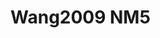 <a name="material" />

# Wang2009 NM5
<script type="application/ld+json">
  {
    "@context": "https://schema.org/",
    "@type": "ChemicalSubstance",
    "http://purl.org/dc/terms/conformsTo":
      {
        "@type": "CreativeWork",
        "@id": "https://bioschemas.org/profiles/ChemicalSubstance/0.4-RELEASE/"
      },
    "@id": "https://egonw.github.io/nanowiki/nanowiki168.html#material",
    "name": "Wang2009 NM5",
    "sameAs": "http://127.0.0.1/mediawiki/index.php/Special:URIResolver/Wang2009_NM5"
  }
</script>

